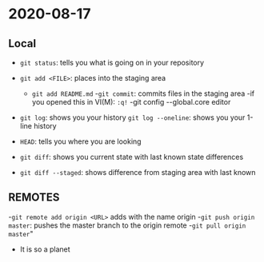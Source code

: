 # 2020-08-17

## Local

- `git status`: tells you what is going on in your repository
- `git add <FILE>`: places <FILE> into the staging area
	- `git add README.md`
-`git commit`: commits files in the staging area
	-if you opened this in VI(M): <ESC> `:q!`
	-git config --global.core editor

- `git log`: shows you your history
	`git log --oneline`: shows you your 1-line history
- `HEAD`: tells you where you are looking 

- `git diff`: shows you current state with last known state differences
- `git diff --staged`: shows difference from staging area with last known

## REMOTES
-`git remote add origin <URL>` adds <URL> with the name origin
-`git push origin master`: pushes the master branch to the origin remote
-`git pull origin master`"


- It is so a planet
